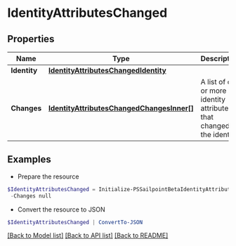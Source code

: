 # IdentityAttributesChanged
## Properties

Name | Type | Description | Notes
------------ | ------------- | ------------- | -------------
**Identity** | [**IdentityAttributesChangedIdentity**](IdentityAttributesChangedIdentity.md) |  | 
**Changes** | [**IdentityAttributesChangedChangesInner[]**](IdentityAttributesChangedChangesInner.md) | A list of one or more identity attributes that changed on the identity. | 

## Examples

- Prepare the resource
```powershell
$IdentityAttributesChanged = Initialize-PSSailpointBetaIdentityAttributesChanged  -Identity null `
 -Changes null
```

- Convert the resource to JSON
```powershell
$IdentityAttributesChanged | ConvertTo-JSON
```

[[Back to Model list]](../README.md#documentation-for-models) [[Back to API list]](../README.md#documentation-for-api-endpoints) [[Back to README]](../README.md)

